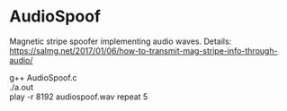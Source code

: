 # AudioSpoof
Magnetic stripe spoofer implementing audio waves.
Details: https://salmg.net/2017/01/06/how-to-transmit-mag-stripe-info-through-audio/

g++ AudioSpoof.c</br>
./a.out</br>
play -r 8192 audiospoof.wav repeat 5
